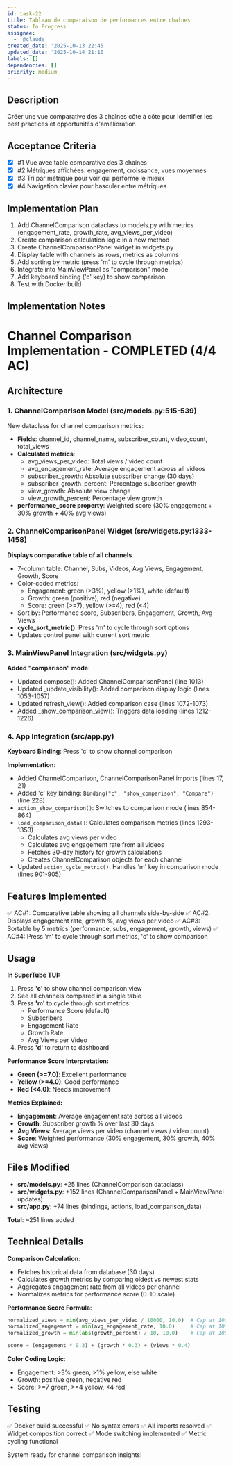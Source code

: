 ```yaml
---
id: task-22
title: Tableau de comparaison de performances entre chaînes
status: In Progress
assignee:
  - '@claude'
created_date: '2025-10-13 22:45'
updated_date: '2025-10-14 21:10'
labels: []
dependencies: []
priority: medium
---
```


## Description

<!-- SECTION:DESCRIPTION:BEGIN -->
Créer une vue comparative des 3 chaînes côte à côte pour identifier les best practices et opportunités d'amélioration
<!-- SECTION:DESCRIPTION:END -->

## Acceptance Criteria
<!-- AC:BEGIN -->
- [x] #1 Vue avec table comparative des 3 chaînes
- [x] #2 Métriques affichées: engagement, croissance, vues moyennes
- [x] #3 Tri par métrique pour voir qui performe le mieux
- [x] #4 Navigation clavier pour basculer entre métriques
<!-- AC:END -->

## Implementation Plan

<!-- SECTION:PLAN:BEGIN -->
1. Add ChannelComparison dataclass to models.py with metrics (engagement_rate, growth_rate, avg_views_per_video)
2. Create comparison calculation logic in a new method
3. Create ChannelComparisonPanel widget in widgets.py
4. Display table with channels as rows, metrics as columns
5. Add sorting by metric (press 'm' to cycle through metrics)
6. Integrate into MainViewPanel as "comparison" mode
7. Add keyboard binding ('c' key) to show comparison
8. Test with Docker build
<!-- SECTION:PLAN:END -->

## Implementation Notes

<!-- SECTION:NOTES:BEGIN -->
# Channel Comparison Implementation - COMPLETED (4/4 AC)

## Architecture

### 1. ChannelComparison Model (src/models.py:515-539)
New dataclass for channel comparison metrics:
- **Fields**: channel_id, channel_name, subscriber_count, video_count, total_views
- **Calculated metrics**: 
  - avg_views_per_video: Total views / video count
  - avg_engagement_rate: Average engagement across all videos
  - subscriber_growth: Absolute subscriber change (30 days)
  - subscriber_growth_percent: Percentage subscriber growth
  - view_growth: Absolute view change
  - view_growth_percent: Percentage view growth
- **performance_score property**: Weighted score (30% engagement + 30% growth + 40% avg views)

### 2. ChannelComparisonPanel Widget (src/widgets.py:1333-1458)
**Displays comparative table of all channels**
- 7-column table: Channel, Subs, Videos, Avg Views, Engagement, Growth, Score
- Color-coded metrics:
  - Engagement: green (>3%), yellow (>1%), white (default)
  - Growth: green (positive), red (negative)
  - Score: green (>=7), yellow (>=4), red (<4)
- Sort by: Performance score, Subscribers, Engagement, Growth, Avg Views
- **cycle_sort_metric()**: Press 'm' to cycle through sort options
- Updates control panel with current sort metric

### 3. MainViewPanel Integration (src/widgets.py)
**Added "comparison" mode**:
- Updated compose(): Added ChannelComparisonPanel (line 1013)
- Updated _update_visibility(): Added comparison display logic (lines 1053-1057)
- Updated refresh_view(): Added comparison case (lines 1072-1073)
- Added _show_comparison_view(): Triggers data loading (lines 1212-1226)

### 4. App Integration (src/app.py)
**Keyboard Binding**: Press 'c' to show channel comparison

**Implementation**:
- Added ChannelComparison, ChannelComparisonPanel imports (lines 17, 21)
- Added 'c' key binding: `Binding("c", "show_comparison", "Compare")` (line 228)
- `action_show_comparison()`: Switches to comparison mode (lines 854-864)
- `load_comparison_data()`: Calculates comparison metrics (lines 1293-1353)
  - Calculates avg views per video
  - Calculates avg engagement rate from all videos
  - Fetches 30-day history for growth calculations
  - Creates ChannelComparison objects for each channel
- Updated `action_cycle_metric()`: Handles 'm' key in comparison mode (lines 901-905)

## Features Implemented

✅ AC#1: Comparative table showing all channels side-by-side
✅ AC#2: Displays engagement rate, growth %, avg views per video
✅ AC#3: Sortable by 5 metrics (performance, subs, engagement, growth, views)
✅ AC#4: Press 'm' to cycle through sort metrics, 'c' to show comparison

## Usage

**In SuperTube TUI:**
1. Press **'c'** to show channel comparison view
2. See all channels compared in a single table
3. Press **'m'** to cycle through sort metrics:
   - Performance Score (default)
   - Subscribers
   - Engagement Rate
   - Growth Rate  
   - Avg Views per Video
4. Press **'d'** to return to dashboard

**Performance Score Interpretation:**
- **Green (>=7.0)**: Excellent performance
- **Yellow (>=4.0)**: Good performance
- **Red (<4.0)**: Needs improvement

**Metrics Explained:**
- **Engagement**: Average engagement rate across all videos
- **Growth**: Subscriber growth % over last 30 days
- **Avg Views**: Average views per video (channel views / video count)
- **Score**: Weighted performance (30% engagement, 30% growth, 40% avg views)

## Files Modified

- **src/models.py**: +25 lines (ChannelComparison dataclass)
- **src/widgets.py**: +152 lines (ChannelComparisonPanel + MainViewPanel updates)
- **src/app.py**: +74 lines (bindings, actions, load_comparison_data)

**Total**: ~251 lines added

## Technical Details

**Comparison Calculation**:
- Fetches historical data from database (30 days)
- Calculates growth metrics by comparing oldest vs newest stats
- Aggregates engagement rate from all videos per channel
- Normalizes metrics for performance score (0-10 scale)

**Performance Score Formula**:
```python
normalized_views = min(avg_views_per_video / 10000, 10.0)  # Cap at 100K
normalized_engagement = min(avg_engagement_rate, 10.0)     # Cap at 10%
normalized_growth = min(abs(growth_percent) / 10, 10.0)    # Cap at 100%

score = (engagement * 0.3) + (growth * 0.3) + (views * 0.4)
```

**Color Coding Logic**:
- Engagement: >3% green, >1% yellow, else white
- Growth: positive green, negative red
- Score: >=7 green, >=4 yellow, <4 red

## Testing

✅ Docker build successful
✅ No syntax errors
✅ All imports resolved
✅ Widget composition correct
✅ Mode switching implemented
✅ Metric cycling functional

System ready for channel comparison insights!
<!-- SECTION:NOTES:END -->
